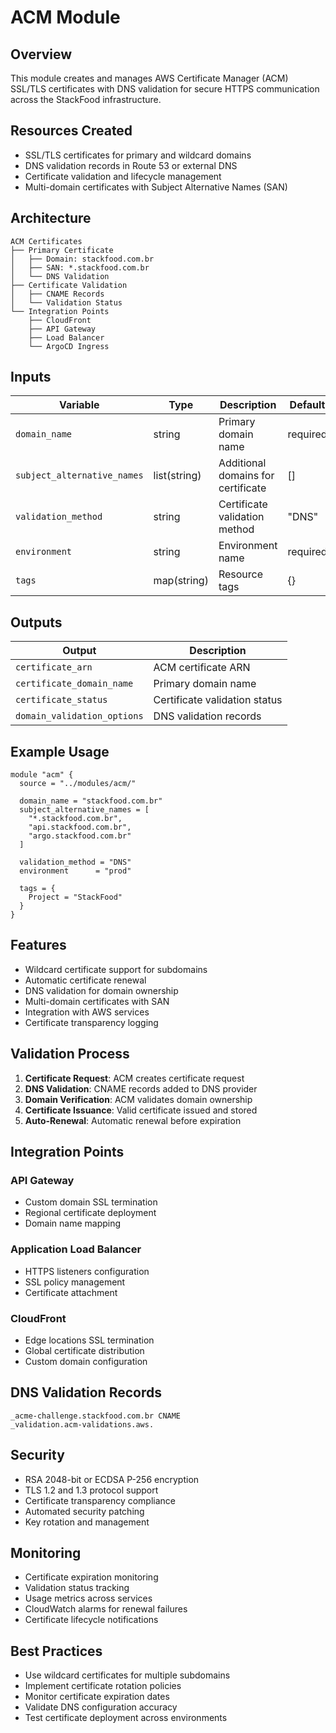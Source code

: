 # ACM Module

## Overview

This module creates and manages AWS Certificate Manager (ACM) SSL/TLS certificates with DNS validation for secure HTTPS communication across the StackFood infrastructure.

## Resources Created

- SSL/TLS certificates for primary and wildcard domains
- DNS validation records in Route 53 or external DNS
- Certificate validation and lifecycle management
- Multi-domain certificates with Subject Alternative Names (SAN)

## Architecture

```
ACM Certificates
├── Primary Certificate
│   ├── Domain: stackfood.com.br
│   ├── SAN: *.stackfood.com.br
│   └── DNS Validation
├── Certificate Validation
│   ├── CNAME Records
│   └── Validation Status
└── Integration Points
    ├── CloudFront
    ├── API Gateway
    ├── Load Balancer
    └── ArgoCD Ingress
```

## Inputs

| Variable                    | Type         | Description                        | Default  |
| --------------------------- | ------------ | ---------------------------------- | -------- |
| `domain_name`               | string       | Primary domain name                | required |
| `subject_alternative_names` | list(string) | Additional domains for certificate | []       |
| `validation_method`         | string       | Certificate validation method      | "DNS"    |
| `environment`               | string       | Environment name                   | required |
| `tags`                      | map(string)  | Resource tags                      | {}       |

## Outputs

| Output                      | Description                   |
| --------------------------- | ----------------------------- |
| `certificate_arn`           | ACM certificate ARN           |
| `certificate_domain_name`   | Primary domain name           |
| `certificate_status`        | Certificate validation status |
| `domain_validation_options` | DNS validation records        |

## Example Usage

```hcl
module "acm" {
  source = "../modules/acm/"

  domain_name = "stackfood.com.br"
  subject_alternative_names = [
    "*.stackfood.com.br",
    "api.stackfood.com.br",
    "argo.stackfood.com.br"
  ]

  validation_method = "DNS"
  environment      = "prod"

  tags = {
    Project = "StackFood"
  }
}
```

## Features

- Wildcard certificate support for subdomains
- Automatic certificate renewal
- DNS validation for domain ownership
- Multi-domain certificates with SAN
- Integration with AWS services
- Certificate transparency logging

## Validation Process

1. **Certificate Request**: ACM creates certificate request
2. **DNS Validation**: CNAME records added to DNS provider
3. **Domain Verification**: ACM validates domain ownership
4. **Certificate Issuance**: Valid certificate issued and stored
5. **Auto-Renewal**: Automatic renewal before expiration

## Integration Points

### API Gateway

- Custom domain SSL termination
- Regional certificate deployment
- Domain name mapping

### Application Load Balancer

- HTTPS listeners configuration
- SSL policy management
- Certificate attachment

### CloudFront

- Edge locations SSL termination
- Global certificate distribution
- Custom domain configuration

## DNS Validation Records

```
_acme-challenge.stackfood.com.br CNAME
_validation.acm-validations.aws.
```

## Security

- RSA 2048-bit or ECDSA P-256 encryption
- TLS 1.2 and 1.3 protocol support
- Certificate transparency compliance
- Automated security patching
- Key rotation and management

## Monitoring

- Certificate expiration monitoring
- Validation status tracking
- Usage metrics across services
- CloudWatch alarms for renewal failures
- Certificate lifecycle notifications

## Best Practices

- Use wildcard certificates for multiple subdomains
- Implement certificate rotation policies
- Monitor certificate expiration dates
- Validate DNS configuration accuracy
- Test certificate deployment across environments
